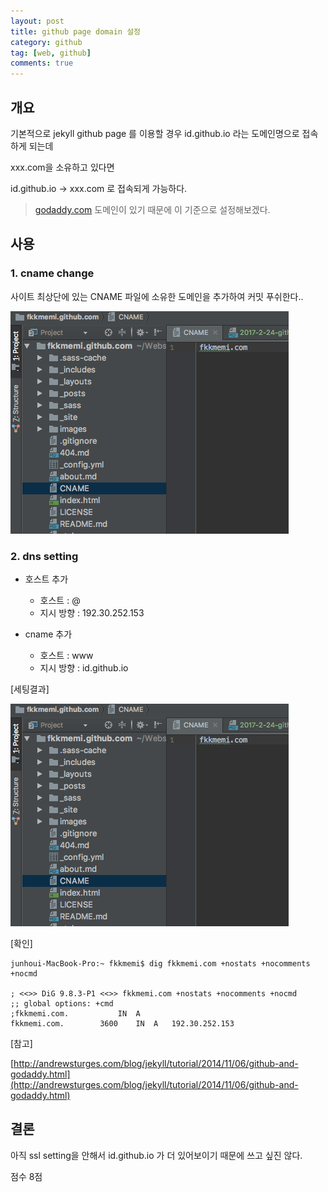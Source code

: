 ```yaml
---
layout: post
title: github page domain 설정
category: github
tag: [web, github]
comments: true
---
```


## 개요

기본적으로 jekyll github page 를 이용할 경우 id.github.io 라는 도메인명으로 접속하게 되는데

xxx.com을 소유하고 있다면 

id.github.io -> xxx.com 로 접속되게 가능하다.

> [godaddy.com](https://godaddy.com) 도메인이 있기 때문에 이 기준으로 설정해보겠다.

## 사용

### 1. cname change

사이트 최상단에 있는 CNAME 파일에 소유한 도메인을 추가하여 커밋 푸쉬한다..

![alt cname](/images/dns/1.png)

### 2. dns setting

- 호스트 추가  
    - 호스트 : @
    - 지시 방향 : 192.30.252.153

- cname 추가
    - 호스트 : www
    - 지시 방향 : id.github.io

[세팅결과]

![alt cname](/images/dns/1.png)

[확인]

```text
junhoui-MacBook-Pro:~ fkkmemi$ dig fkkmemi.com +nostats +nocomments +nocmd

; <<>> DiG 9.8.3-P1 <<>> fkkmemi.com +nostats +nocomments +nocmd
;; global options: +cmd
;fkkmemi.com.			IN	A
fkkmemi.com.		3600	IN	A	192.30.252.153
```

[참고]

[http://andrewsturges.com/blog/jekyll/tutorial/2014/11/06/github-and-godaddy.html](http://andrewsturges.com/blog/jekyll/tutorial/2014/11/06/github-and-godaddy.html)

## 결론

아직 ssl setting을 안해서 id.github.io 가 더 있어보이기 때문에 쓰고 싶진 않다.

점수 8점